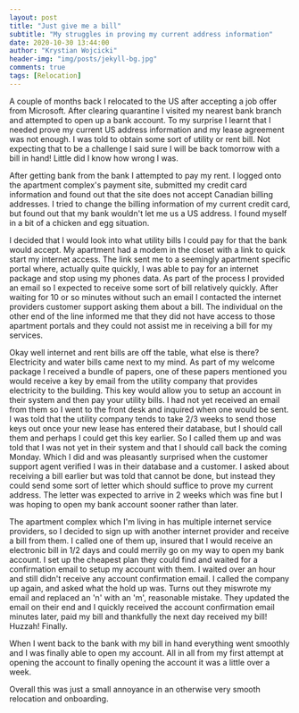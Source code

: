 ```yaml
---
layout: post
title: "Just give me a bill"
subtitle: "My struggles in proving my current address information"
date: 2020-10-30 13:44:00
author: "Krystian Wojcicki"
header-img: "img/posts/jekyll-bg.jpg"
comments: true
tags: [Relocation]
---
```


A couple of months back I relocated to the US after accepting a job offer from Microsoft. After clearing quarantine I visited my nearest bank branch and attempted to open up a bank account. To my surprise I learnt that I needed prove my current US address information and my lease agreement was not enough. I was told to obtain some sort of utility or rent bill. Not expecting that to be a challenge I said sure I will be back tomorrow with a bill in hand! Little did I know how wrong I was. 

After getting bank from the bank I attempted to pay my rent. I logged onto the apartment complex's payment site, submitted my credit card information and found out that the site does not accept Canadian billing addresses. I tried to change the billing information of my current credit card, but found out that my bank wouldn't let me us a US address. I found myself in a bit of a chicken and egg situation.

I decided that I would look into what utility bills I could pay for that the bank would accept. My apartment had a modem in the closet with a link to quick start my internet access. The link sent me to a seemingly apartment specific portal where, actually quite quickly, I was able to pay for an internet package and stop using my phones data. As part of the process I provided an email so I expected to receive some sort of bill relatively quickly. After waiting for 10 or so minutes without such an email I contacted the internet providers customer support asking them about a bill. The individual on the other end of the line informed me that they did not have access to those apartment portals and they could not assist me in receiving a bill for my services. 

Okay well internet and rent bills are off the table, what else is there? Electricity and water bills came next to my mind. As part of my welcome package I received a bundle of papers, one of these papers mentioned you would receive a key by email from the utility company that provides electricity to the building. This key would allow you to setup an account in their system and then pay your utility bills. I had not yet received an email from them so I went to the front desk and inquired when one would be sent. I was told that the utility company tends to take 2/3 weeks to send those keys out once your new lease has entered their database, but I should call them and perhaps I could get this key earlier. So I called them up and was told that I was not yet in their system and that I should call back the coming Monday. Which I did and was pleasantly surprised when the customer support agent verified I was in their database and a customer. I asked about receiving a bill earlier but was told that cannot be done, but instead they could send some sort of letter which should suffice to prove my current address. The letter was expected to arrive in 2 weeks which was fine but I was hoping to open my bank account sooner rather than later. 

The apartment complex which I'm living in has multiple internet service providers, so I decided to sign up with another internet provider and receive a bill from them. I called one of them up, insured that I would receive an electronic bill in 1/2 days and could merrily go on my way to open my bank account. I set up the cheapest plan they could find and waited for a confirmation email to setup my account with them. I waited over an hour and still didn't receive any account confirmation email. I called the company up again, and asked what the hold up was. Turns out they miswrote my email and replaced an 'n' with an 'm', reasonable mistake. They updated the email on their end and I quickly received the account confirmation email minutes later, paid my bill and thankfully the next day received my bill! Huzzah! Finally. 

When I went back to the bank with my bill in hand everything went smoothly and I was finally able to open my account. All in all from my first attempt at opening the account to finally opening the account it was a little over a week.

Overall this was just a small annoyance in an otherwise very smooth relocation and onboarding.
